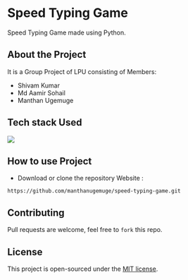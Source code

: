 # Speed Typing Game
Speed Typing Game made using Python. 

## About the Project
It is a Group Project of LPU consisting of Members:
- Shivam Kumar
- Md Aamir Sohail
- Manthan Ugemuge

## Tech stack Used
<a target="_blank" href="https://www.python.org/"><img src="https://img.shields.io/badge/Python-14354C?style=for-the-badge&logo=python&logoColor=white"></img></a>

## How to use Project
- Download or clone the repository Website : 
```
https://github.com/manthanugemuge/speed-typing-game.git
```


## Contributing
Pull requests are welcome, feel free to ```fork``` this repo.

## License
This project is open-sourced under the [MIT license]().
